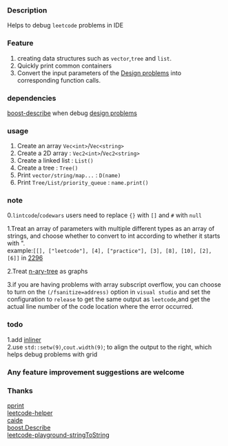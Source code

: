 ### Description

Helps to debug `leetcode` problems in IDE

### Feature
1. creating data structures such as  `vector`,`tree` and `list`.  
2. Quickly print common containers
3. Convert the input parameters of the [Design problems](https://leetcode.com/tag/design/) into corresponding function calls.

### dependencies 
[boost-describe](https://www.boost.org/doc/libs/develop/libs/describe/) when debug [design problems](https://leetcode.com/tag/design/)
### usage
1. Create an array `Vec<int>`/`Vec<string>`
2. Create a 2D array : `Vec2<int>`/`Vec2<string>`
3. Create a linked list : `List()`
4. Create a tree : `Tree()`
5. Print `vector/string/map...` : `D(name)`
6. Print `Tree/List/priority_queue` : `name.print()`

### note
0.`lintcode`/`codewars` users need to replace `{}` with `[]` and `#` with `null`  
<!-- fmt对map的打印很丑，不用它 -->

1.Treat an array of parameters with multiple different types as an array of strings, and choose whether to convert to int according to whether it starts with ".  
example:`[[], ["leetcode"], [4], ["practice"], [3], [8], [10], [2], [6]]` in  [2296](https://leetcode.com/problems/design-a-text-editor/)   

2.Treat [n-ary-tree](https://leetcode.com/problems/maximum-depth-of-n-ary-tree/) as graphs  

3.if you are having problems with array subscript overflow, you can choose to turn on the `(/fsanitize=address)` option in `visual studio` and set the configuration to `release` to get the same output as `leetcode`,and get the actual line number of the code location where the error occurred.

### todo
1.add [inliner](https://github.com/slycelote/caide/blob/release/libcaide/README.md#c-code-inliner)   
2.use `std::setw(9)`,`cout.width(9)`; to align the output to the right, which helps debug problems with grid

### Any feature improvement suggestions are welcome


### Thanks
[pprint](https://louisdx.github.io/cxx-prettyprint/)  
[leetcode-helper](https://github.com/luckystone60/leetcode-helper)  
[caide](https://github.com/slycelote/caide/issues/50)  
[boost.Describe](https://www.boost.org/doc/libs/develop/libs/describe/doc/html/describe.html#example_json_rpc)  
[leetcode-playground-stringToString](https://leetcode.cn/playground/new/empty)
